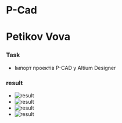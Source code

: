 # P-Cad
# Petikov Vova

### Task

* Імпорт проектів P-CAD у Altium Designer

### result

* ![result](Importing.png)
* ![result](Importing2.png)
* ![result](Importing3.png)
* ![result](Importing4.png)
